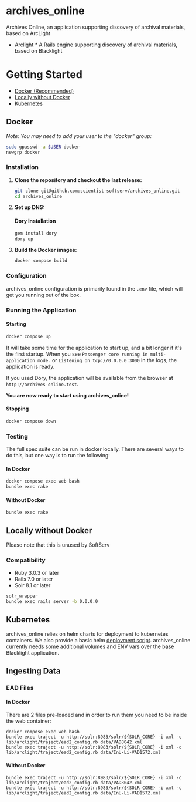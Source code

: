 # archives_online
Archives Online, an application supporting discovery of archival materials, based on ArcLight

* Arclight *
A Rails engine supporting discovery of archival materials, based on Blacklight


# Getting Started

- [Docker (Recommended)](#docker)
- [Locally without Docker](#locally-without-docker)
- [Kubernetes](#kubernetes)

## Docker

*Note: You may need to add your user to the "docker" group:*

```bash
sudo gpasswd -a $USER docker
newgrp docker
```

### Installation

1) **Clone the repository and checkout the last release:**

    ```bash
    git clone git@github.com:scientist-softserv/archives_online.git
    cd archives_online
    ```

2) **Set up DNS:**

    #### Dory Installation

    ```bash
    gem install dory
    dory up
    ```

3) **Build the Docker images:**

    ```bash
    docker compose build
    ```
### Configuration

archives_online configuration is primarily found in the `.env` file, which will get you running out of the box.

### Running the Application

#### Starting

```bash
docker compose up
```

It will take some time for the application to start up, and a bit longer if it's the first startup. When you see `Passenger core running in multi-application mode.` or `Listening on tcp://0.0.0.0:3000` in the logs, the application is ready.

If you used Dory, the application will be available from the browser at `http://archives-online.test`.

**You are now ready to start using archives_online!**

#### Stopping

```bash
docker compose down
```

### Testing

The full spec suite can be run in docker locally. There are several ways to do this, but one way is to run the following:

#### In Docker
```bash
docker compose exec web bash
bundle exec rake
```

#### Without Docker
```bash
bundle exec rake
```

## Locally without Docker

Please note that this is unused by SoftServ

### Compatibility

* Ruby 3.0.3 or later
* Rails 7.0 or later
* Solr 8.1 or later

```bash
solr_wrapper
bundle exec rails server -b 0.0.0.0
```

## Kubernetes

archives_online relies on helm charts for deployment to kubernetes containers. We also provide a basic helm [deployment script](/bin/helm_deploy). archives_online currently needs some additional volumes and ENV vars over the base Blacklight application.


## Ingesting Data

### EAD Files

#### In Docker
There are 2 files pre-loaded and in order to run them you need to be inside the web container:
```
docker compose exec web bash
bundle exec traject -u http://solr:8983/solr/${SOLR_CORE} -i xml -c lib/arclight/traject/ead2_config.rb data/VAD8042.xml
bundle exec traject -u http://solr:8983/solr/${SOLR_CORE} -i xml -c lib/arclight/traject/ead2_config.rb data/InU-Li-VAD1572.xml
```

#### Without Docker
```
bundle exec traject -u http://solr:8983/solr/${SOLR_CORE} -i xml -c lib/arclight/traject/ead2_config.rb data/VAD8042.xml
bundle exec traject -u http://solr:8983/solr/${SOLR_CORE} -i xml -c lib/arclight/traject/ead2_config.rb data/InU-Li-VAD1572.xml
```
